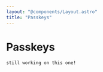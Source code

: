 ```yaml
---
layout: "@components/Layout.astro"
title: "Passkeys"
---
```


# Passkeys

```
still working on this one!
```

